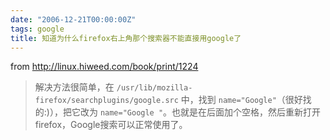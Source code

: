 ```yaml
---
date: "2006-12-21T00:00:00Z"
tags: google
title: 知道为什么firefox右上角那个搜索器不能直接用google了
---
```


from http://linux.hiweed.com/book/print/1224

> 解决方法很简单，在 `/usr/lib/mozilla-firefox/searchplugins/google.src` 中，找到 `name="Google"`（很好找的:)），把它改为 `name="Google "`。也就是在后面加个空格，然后重新打开firefox，Google搜索可以正常使用了。

